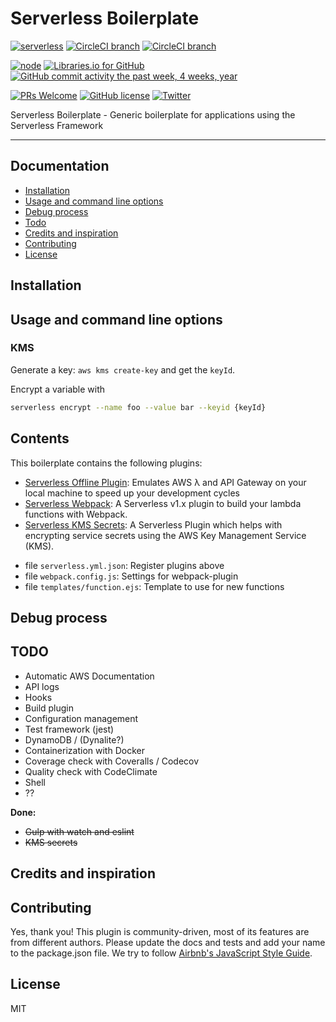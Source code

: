 # Serverless Boilerplate

[![serverless](http://public.serverless.com/badges/v3.svg)](http://www.serverless.com)
[![CircleCI branch](https://img.shields.io/circleci/project/github/nielsgl/serverless-boilerplate/master.svg?label=master%20build)](https://circleci.com/gh/nielsgl/serverless-boilerplate/tree/master)
[![CircleCI branch](https://img.shields.io/circleci/project/github/nielsgl/serverless-boilerplate/develop.svg?label=develop%20build)](https://circleci.com/gh/nielsgl/serverless-boilerplate/tree/develop)

[![node](https://img.shields.io/node/v/gh-badges.svg)]()
[![Libraries.io for GitHub](https://img.shields.io/librariesio/github/nielsgl/serverless-boilerplate.svg)](https://img.shields.io/librariesio/github/nielsgl/serverless-boilerplate.svg)
[![GitHub commit activity the past week, 4 weeks, year](https://img.shields.io/github/commit-activity/y/nielsgl/serverless-boilerplate.svg)](https://img.shields.io/github/commit-activity/y/nielsgl/serverless-boilerplate.svg)

[![PRs Welcome](https://img.shields.io/badge/PRs-welcome-brightgreen.svg)](#contributing)
[![GitHub license](https://img.shields.io/badge/license-MIT-blue.svg)](https://raw.githubusercontent.com/nielsgl/serverless-boilerplate/master/LICENSE)
[![Twitter](https://img.shields.io/twitter/url/https/github.com/nielsgl/serverless-boilerplate.svg?style=social)](https://twitter.com/intent/tweet?text=Wow:&url=%5Bobject%20Object%5D)
<!-- ([![GitHub](https://img.shields.io/github/downloads/nielsgl/serverless-boilerplate/total.svg)](https://img.shields.io/github/downloads/nielsgl/serverless-boilerplate/total.svg)
[![GitHub issues](https://img.shields.io/github/issues/nielsgl/serverless-boilerplate.svg)](https://github.com/nielsgl/serverless-boilerplate/issues)
[![GitHub stars](https://img.shields.io/github/stars/nielsgl/serverless-boilerplate.svg)](https://github.com/nielsgl/serverless-boilerplate/stargazers)
[![GitHub forks](https://img.shields.io/github/forks/nielsgl/serverless-boilerplate.svg)](https://github.com/nielsgl/serverless-boilerplate/network) -->




Serverless Boilerplate - Generic boilerplate for applications using the Serverless Framework

---

## Documentation

- [Installation](#installation)
- [Usage and command line options](#usage-and-command-line-options)
- [Debug process](#debug-process)
- [Todo](#todo)
- [Credits and inspiration](#credits-and-inspiration)
- [Contributing](#contributing)
- [License](#license)

## Installation

## Usage and command line options


### KMS

Generate a key: `aws kms create-key` and get the `keyId`.

Encrypt a variable with

```bash
serverless encrypt --name foo --value bar --keyid {keyId}
```

## Contents

This boilerplate contains the following plugins:

- [Serverless Offline Plugin](https://github.com/dherault/serverless-offline): Emulates AWS λ and API Gateway on your local machine to speed up your development cycles
- [Serverless Webpack](https://github.com/serverless-heaven/serverless-webpack): A Serverless v1.x plugin to build your lambda functions with Webpack.
- [Serverless KMS Secrets](https://github.com/SC5/serverless-kms-secrets): A Serverless Plugin which helps with encrypting service secrets using the AWS Key Management Service (KMS).
<!-- - plugin [serverless-mocha-plugin](https://github.com/SC5/serverless-mocha-plugin): enable test driven development using mocha, creation of functions from command line -->
- file `serverless.yml.json`: Register plugins above
- file `webpack.config.js`: Settings for webpack-plugin
- file `templates/function.ejs`: Template to use for new functions

## Debug process

## TODO

- Automatic AWS Documentation
- API logs
- Hooks
- Build plugin
- Configuration management
- Test framework (jest)
- DynamoDB / (Dynalite?)
- Containerization with Docker
- Coverage check with Coveralls / Codecov
- Quality check with CodeClimate
- Shell
- ??

**Done:**
- ~~Gulp with watch and eslint~~
- ~~KMS secrets~~

## Credits and inspiration

## Contributing

Yes, thank you!
This plugin is community-driven, most of its features are from different authors.
Please update the docs and tests and add your name to the package.json file.
We try to follow [Airbnb's JavaScript Style Guide](https://github.com/airbnb/javascript).

## License

MIT
